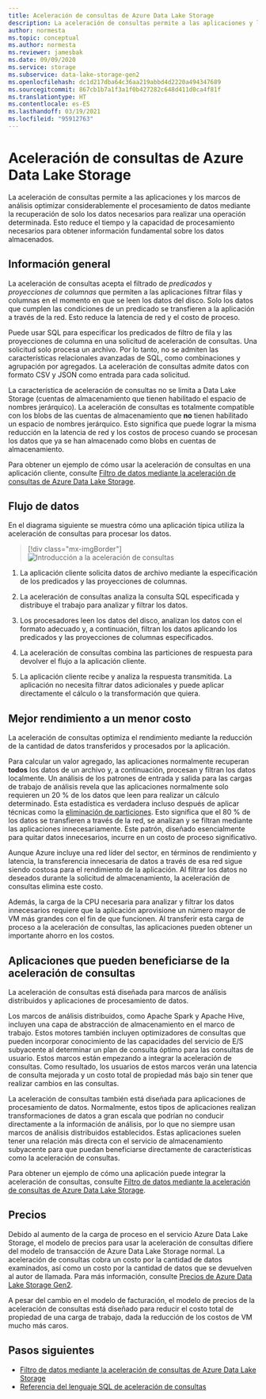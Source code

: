 ```yaml
---
title: Aceleración de consultas de Azure Data Lake Storage
description: La aceleración de consultas permite a las aplicaciones y los marcos de análisis optimizar considerablemente el procesamiento de datos mediante la recuperación únicamente de los datos necesarios para una operación de procesamiento.
author: normesta
ms.topic: conceptual
ms.author: normesta
ms.reviewer: jamesbak
ms.date: 09/09/2020
ms.service: storage
ms.subservice: data-lake-storage-gen2
ms.openlocfilehash: dc1d217dba64c36aa219abbd4d2220a494347689
ms.sourcegitcommit: 867cb1b7a1f3a1f0b427282c648d411d0ca4f81f
ms.translationtype: HT
ms.contentlocale: es-ES
ms.lasthandoff: 03/19/2021
ms.locfileid: "95912763"
---
```

# <a name="azure-data-lake-storage-query-acceleration"></a>Aceleración de consultas de Azure Data Lake Storage

La aceleración de consultas permite a las aplicaciones y los marcos de análisis optimizar considerablemente el procesamiento de datos mediante la recuperación de solo los datos necesarios para realizar una operación determinada. Esto reduce el tiempo y la capacidad de procesamiento necesarios para obtener información fundamental sobre los datos almacenados.

## <a name="overview"></a>Información general

La aceleración de consultas acepta el filtrado de *predicados* y *proyecciones de columnas* que permiten a las aplicaciones filtrar filas y columnas en el momento en que se leen los datos del disco. Solo los datos que cumplen las condiciones de un predicado se transfieren a la aplicación a través de la red. Esto reduce la latencia de red y el costo de proceso.  

Puede usar SQL para especificar los predicados de filtro de fila y las proyecciones de columna en una solicitud de aceleración de consultas. Una solicitud solo procesa un archivo. Por lo tanto, no se admiten las características relacionales avanzadas de SQL, como combinaciones y agrupación por agregados. La aceleración de consultas admite datos con formato CSV y JSON como entrada para cada solicitud.

La característica de aceleración de consultas no se limita a Data Lake Storage (cuentas de almacenamiento que tienen habilitado el espacio de nombres jerárquico). La aceleración de consultas es totalmente compatible con los blobs de las cuentas de almacenamiento que **no** tienen habilitado un espacio de nombres jerárquico. Esto significa que puede lograr la misma reducción en la latencia de red y los costos de proceso cuando se procesan los datos que ya se han almacenado como blobs en cuentas de almacenamiento.

Para obtener un ejemplo de cómo usar la aceleración de consultas en una aplicación cliente, consulte [Filtro de datos mediante la aceleración de consultas de Azure Data Lake Storage](data-lake-storage-query-acceleration-how-to.md).

## <a name="data-flow"></a>Flujo de datos

En el diagrama siguiente se muestra cómo una aplicación típica utiliza la aceleración de consultas para procesar los datos.

> [!div class="mx-imgBorder"]
> ![Introducción a la aceleración de consultas](./media/data-lake-storage-query-acceleration/query-acceleration.png)

1. La aplicación cliente solicita datos de archivo mediante la especificación de los predicados y las proyecciones de columnas.

2. La aceleración de consultas analiza la consulta SQL especificada y distribuye el trabajo para analizar y filtrar los datos.

3. Los procesadores leen los datos del disco, analizan los datos con el formato adecuado y, a continuación, filtran los datos aplicando los predicados y las proyecciones de columnas especificados.

4. La aceleración de consultas combina las particiones de respuesta para devolver el flujo a la aplicación cliente.

5. La aplicación cliente recibe y analiza la respuesta transmitida. La aplicación no necesita filtrar datos adicionales y puede aplicar directamente el cálculo o la transformación que quiera.

## <a name="better-performance-at-a-lower-cost"></a>Mejor rendimiento a un menor costo

La aceleración de consultas optimiza el rendimiento mediante la reducción de la cantidad de datos transferidos y procesados por la aplicación.

Para calcular un valor agregado, las aplicaciones normalmente recuperan **todos** los datos de un archivo y, a continuación, procesan y filtran los datos localmente. Un análisis de los patrones de entrada y salida para las cargas de trabajo de análisis revela que las aplicaciones normalmente solo requieren un 20 % de los datos que leen para realizar un cálculo determinado. Esta estadística es verdadera incluso después de aplicar técnicas como la [eliminación de particiones](../../hdinsight/hdinsight-hadoop-optimize-hive-query.md#hive-partitioning). Esto significa que el 80 % de los datos se transfieren a través de la red, se analizan y se filtran mediante las aplicaciones innecesariamente. Este patrón, diseñado esencialmente para quitar datos innecesarios, incurre en un costo de proceso significativo.  

Aunque Azure incluye una red líder del sector, en términos de rendimiento y latencia, la transferencia innecesaria de datos a través de esa red sigue siendo costosa para el rendimiento de la aplicación. Al filtrar los datos no deseados durante la solicitud de almacenamiento, la aceleración de consultas elimina este costo.

Además, la carga de la CPU necesaria para analizar y filtrar los datos innecesarios requiere que la aplicación aprovisione un número mayor de VM más grandes con el fin de que funcionen. Al transferir esta carga de proceso a la aceleración de consultas, las aplicaciones pueden obtener un importante ahorro en los costos.

## <a name="applications-that-can-benefit-from-query-acceleration"></a>Aplicaciones que pueden beneficiarse de la aceleración de consultas

La aceleración de consultas está diseñada para marcos de análisis distribuidos y aplicaciones de procesamiento de datos. 

Los marcos de análisis distribuidos, como Apache Spark y Apache Hive, incluyen una capa de abstracción de almacenamiento en el marco de trabajo. Estos motores también incluyen optimizadores de consultas que pueden incorporar conocimiento de las capacidades del servicio de E/S subyacente al determinar un plan de consulta óptimo para las consultas de usuario. Estos marcos están empezando a integrar la aceleración de consultas. Como resultado, los usuarios de estos marcos verán una latencia de consulta mejorada y un costo total de propiedad más bajo sin tener que realizar cambios en las consultas. 

La aceleración de consultas también está diseñada para aplicaciones de procesamiento de datos. Normalmente, estos tipos de aplicaciones realizan transformaciones de datos a gran escala que podrían no conducir directamente a la información de análisis, por lo que no siempre usan marcos de análisis distribuidos establecidos. Estas aplicaciones suelen tener una relación más directa con el servicio de almacenamiento subyacente para que puedan beneficiarse directamente de características como la aceleración de consultas. 

Para obtener un ejemplo de cómo una aplicación puede integrar la aceleración de consultas, consulte [Filtro de datos mediante la aceleración de consultas de Azure Data Lake Storage](data-lake-storage-query-acceleration-how-to.md).

## <a name="pricing"></a>Precios

Debido al aumento de la carga de proceso en el servicio Azure Data Lake Storage, el modelo de precios para usar la aceleración de consultas difiere del modelo de transacción de Azure Data Lake Storage normal. La aceleración de consultas cobra un costo por la cantidad de datos examinados, así como un costo por la cantidad de datos que se devuelven al autor de llamada. Para más información, consulte [Precios de Azure Data Lake Storage Gen2](https://azure.microsoft.com/pricing/details/storage/data-lake/).

A pesar del cambio en el modelo de facturación, el modelo de precios de la aceleración de consultas está diseñado para reducir el costo total de propiedad de una carga de trabajo, dada la reducción de los costos de VM mucho más caros.

## <a name="next-steps"></a>Pasos siguientes

- [Filtro de datos mediante la aceleración de consultas de Azure Data Lake Storage](data-lake-storage-query-acceleration-how-to.md)
- [Referencia del lenguaje SQL de aceleración de consultas](query-acceleration-sql-reference.md)